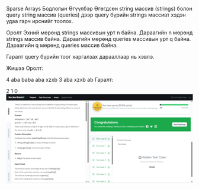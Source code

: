Sparse Arrays 
Бодлогын Өгүүлбэр
Өгөгдсөн string массив (strings) болон query string массив (queries) дээр query бүрийн strings массивт хэдэн удаа гарч ирснийг тоолох.

Оролт
Эхний мөрөнд strings массивын урт n байна.
Дараагийн n мөрөнд strings массив байна.
Дараагийн мөрөнд queries массивын урт q байна.
Дараагийн q мөрөнд queries массив байна.

Гаралт
query бүрийн тоог харгалзах дарааллаар нь хэвлэ.

Жишээ
Оролт:

4
aba
baba
aba
xzxb
3
aba
xzxb
ab
Гаралт:

2
1
0
![alt text](<Screenshot (304).png>)